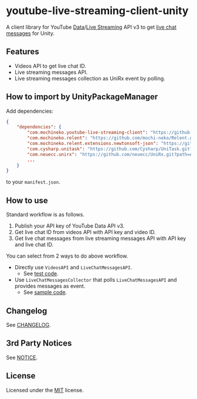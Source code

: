 # youtube-live-streaming-client-unity
A client library for YouTube [Data](https://developers.google.com/youtube/v3/getting-started)/[Live Streaming](https://developers.google.com/youtube/v3/live/docs) API v3 to get [live chat messages](https://developers.google.com/youtube/v3/live/docs/liveChatMessages) for Unity.

## Features

- Videos API to get live chat ID.
- Live streaming messages API.
- Live streaming messages collection as UniRx event by polling.

## How to import by UnityPackageManager

Add dependencies:

```json
{
    "dependencies": {
        "com.mochineko.youtube-live-streaming-client": "https://github.com/mochi-neko/youtube-live-streaming-client-unity.git?path=/Assets/Mochineko/YouTubeLiveStreamingClient#0.1.0",
        "com.mochineko.relent": "https://github.com/mochi-neko/Relent.git?path=/Assets/Mochineko/Relent#0.2.0",
        "com.mochineko.relent.extensions.newtonsoft-json": "https://github.com/mochi-neko/Relent.git?path=/Assets/Mochineko/Relent.Extensions/NewtonsofJson#0.2.0",
        "com.cysharp.unitask": "https://github.com/Cysharp/UniTask.git?path=src/UniTask/Assets/Plugins/UniTask",
        "com.neuecc.unirx": "https://github.com/neuecc/UniRx.git?path=Assets/Plugins/UniRx/Scripts",
        ...
    }
}
```

to your `manifest.json`.

## How to use

Standard workflow is as follows.

1. Publish your API key of YouTube Data API v3.
2. Get live chat ID from videos API with API key and video ID.
3. Get live chat messages from live streaming messages API with API key and live chat ID.

You can select from 2 ways to do above workflow.
- Directly use `VideosAPI` and `LiveChatMessagesAPI`.
  - See [test code](https://github.com/mochi-neko/youtube-live-streaming-client-unity/blob/main/Assets/Mochineko/YouTubeLiveStreamingClient.Tests/LiveChatMessagesAPITest.cs).
- Use `LiveChatMessagesCollector` that polls `LiveChatMessagesAPI` and provides messages as event.
  - See [sample code](https://github.com/mochi-neko/youtube-live-streaming-client-unity/blob/main/Assets/Mochineko/YouTubeLiveStreamingClient.Samples/LiveChatMessagesCollectionDemo.cs). 

## Changelog

See [CHANGELOG](https://github.com/mochi-neko/youtube-live-streaming-client-unity/blob/main/CHANGELOG.md).

## 3rd Party Notices

See [NOTICE](https://github.com/mochi-neko/youtube-live-streaming-client-unity/blob/main/NOTICE.md).

## License

Licensed under the [MIT](https://github.com/mochi-neko/youtube-live-streaming-client-unity/blob/main/LICENSE) license.
